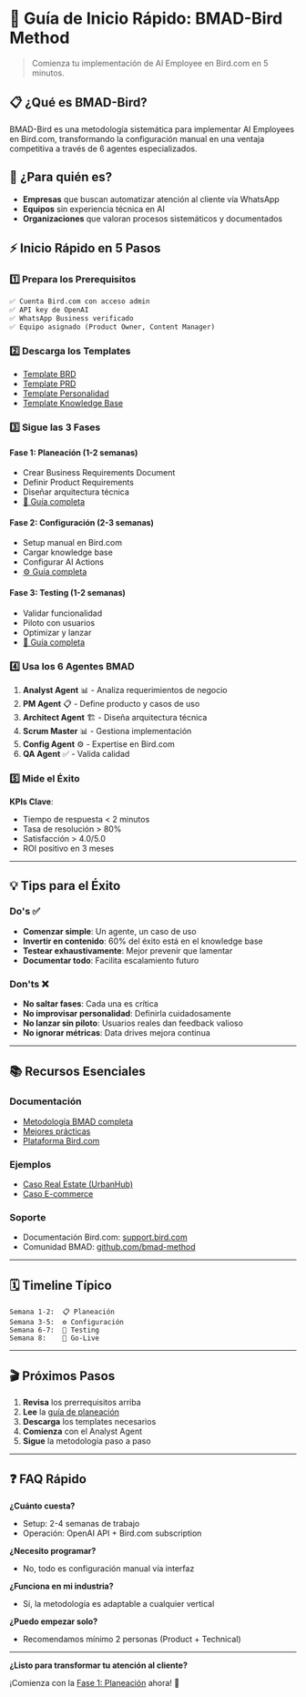 # 🚀 Guía de Inicio Rápido: BMAD-Bird Method

> Comienza tu implementación de AI Employee en Bird.com en 5 minutos.

## 📋 ¿Qué es BMAD-Bird?

BMAD-Bird es una metodología sistemática para implementar AI Employees en Bird.com, transformando la configuración manual en una ventaja competitiva a través de 6 agentes especializados.

## 🎯 ¿Para quién es?

- **Empresas** que buscan automatizar atención al cliente vía WhatsApp
- **Equipos** sin experiencia técnica en AI
- **Organizaciones** que valoran procesos sistemáticos y documentados

## ⚡ Inicio Rápido en 5 Pasos

### 1️⃣ Prepara los Prerequisitos

```markdown
✅ Cuenta Bird.com con acceso admin
✅ API key de OpenAI 
✅ WhatsApp Business verificado
✅ Equipo asignado (Product Owner, Content Manager)
```

### 2️⃣ Descarga los Templates

- [Template BRD](../templates/brd-template.md)
- [Template PRD](../templates/prd-template.md)
- [Template Personalidad](../templates/personality.md)
- [Template Knowledge Base](../templates/knowledge-base.md)

### 3️⃣ Sigue las 3 Fases

#### **Fase 1: Planeación (1-2 semanas)**
- Crear Business Requirements Document
- Definir Product Requirements
- Diseñar arquitectura técnica
- [📖 Guía completa](./01-planning.md)

#### **Fase 2: Configuración (2-3 semanas)**
- Setup manual en Bird.com
- Cargar knowledge base
- Configurar AI Actions
- [⚙️ Guía completa](./02-configuration.md)

#### **Fase 3: Testing (1-2 semanas)**
- Validar funcionalidad
- Piloto con usuarios
- Optimizar y lanzar
- [🧪 Guía completa](./03-testing.md)

### 4️⃣ Usa los 6 Agentes BMAD

1. **Analyst Agent** 📊 - Analiza requerimientos de negocio
2. **PM Agent** 📋 - Define producto y casos de uso
3. **Architect Agent** 🏗️ - Diseña arquitectura técnica
4. **Scrum Master** 📊 - Gestiona implementación
5. **Config Agent** ⚙️ - Expertise en Bird.com
6. **QA Agent** ✅ - Valida calidad

### 5️⃣ Mide el Éxito

**KPIs Clave**:
- Tiempo de respuesta < 2 minutos
- Tasa de resolución > 80%
- Satisfacción > 4.0/5.0
- ROI positivo en 3 meses

---

## 💡 Tips para el Éxito

### Do's ✅
- **Comenzar simple**: Un agente, un caso de uso
- **Invertir en contenido**: 60% del éxito está en el knowledge base
- **Testear exhaustivamente**: Mejor prevenir que lamentar
- **Documentar todo**: Facilita escalamiento futuro

### Don'ts ❌
- **No saltar fases**: Cada una es crítica
- **No improvisar personalidad**: Definirla cuidadosamente
- **No lanzar sin piloto**: Usuarios reales dan feedback valioso
- **No ignorar métricas**: Data drives mejora continua

---

## 📚 Recursos Esenciales

### Documentación
- [Metodología BMAD completa](../BMAD-METHOD.md)
- [Mejores prácticas](../docs/best-practices.md)
- [Plataforma Bird.com](../docs/bird-platform.md)

### Ejemplos
- [Caso Real Estate (UrbanHub)](../examples/real-estate/urbanhub-example.md)
- [Caso E-commerce](../examples/e-commerce/koaj-example.md)

### Soporte
- Documentación Bird.com: [support.bird.com](https://support.bird.com)
- Comunidad BMAD: [github.com/bmad-method](https://github.com/bmad-method)

---

## 🗓️ Timeline Típico

```
Semana 1-2:  📋 Planeación
Semana 3-5:  ⚙️ Configuración  
Semana 6-7:  🧪 Testing
Semana 8:    🚀 Go-Live
```

---

## 🎬 Próximos Pasos

1. **Revisa** los prerrequisitos arriba
2. **Lee** la [guía de planeación](./01-planning.md)
3. **Descarga** los templates necesarios
4. **Comienza** con el Analyst Agent
5. **Sigue** la metodología paso a paso

---

## ❓ FAQ Rápido

**¿Cuánto cuesta?**
- Setup: 2-4 semanas de trabajo
- Operación: OpenAI API + Bird.com subscription

**¿Necesito programar?**
- No, todo es configuración manual vía interfaz

**¿Funciona en mi industria?**
- Sí, la metodología es adaptable a cualquier vertical

**¿Puedo empezar solo?**
- Recomendamos mínimo 2 personas (Product + Technical)

---

**¿Listo para transformar tu atención al cliente?** 

¡Comienza con la [Fase 1: Planeación](./01-planning.md) ahora! 🚀